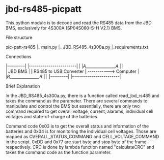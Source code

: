 # jbd-rs485-picpatt
This python module is to decode and read the RS485 data from the JBD BMS, exclusively for 4S300A (SP04S060-S-H V2.1) BMS. 

File structure 

pic-patt-rs485
           |_ main.py
           |_ JBD_RS485_4s300a.py
           |_requirements.txt 

Connections 

|---------|                    |------------------------|
|         |_A_______________A_ |                        |  
| JBD BMS |                    | RS485 to USB Converter | -----------> Computer 
|         |_B_______________B_ |                        |
|---------|                    |------------------------|

Brief Explanation

In the JBD_RS485_4s300a.py, there is a function called read_jbd_rs485 and takes the command as the parameter. There are several commands to manipulate and control the BMS but essentially, there are only two command required to get overall voltage, current, alarams, individual cell voltages and state-of-charge of the batteries. 

Command code 0x03 is to get the overall status and information of the batteries and 0x04 is for monitoring the individual cell voltages. Those are mapped as OVERALL_STATUS_COMMAND and CELL_VOLTAGE_COMMAND in the script. 0xDD and 0x77 are start byte and stop byte of the frame respectively. CRC is done by lambda function named "calculateCRC" and takes the command code as the function parameter. 
